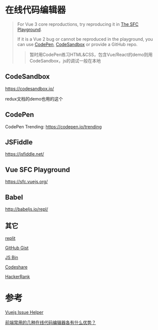 # 在线代码编辑器

> For Vue 3 core reproductions, try reproducing it in [The SFC Playground](https://sfc.vuejs.org/). 
>
> If it is a Vue 2 bug or cannot be reproduced in the playground, you can use [CodePen](https://codepen.io/pen/), [CodeSandbox](https://codesandbox.io/s/vue) or provide a GitHub repo.
>
> > 暂时用CodePen练习HTML&CSS，包含Vue/React的demo则用CodeSandbox，js的调试一般在本地

## CodeSandbox

<https://codesandbox.io/>

redux文档的demo也用的这个

## CodePen

CodePen Trending: <https://codepen.io/trending>

## JSFiddle

<https://jsfiddle.net/>

## Vue SFC Playground

<https://sfc.vuejs.org/>

## Babel

<http://babeljs.io/repl/>

## 其它

[replit](https://replit.com/)

[GitHub Gist](https://gist.github.com/)

[JS Bin](https://jsbin.com)

[Codeshare](https://codeshare.io/)

[HackerRank](https://www.hackerrank.com/)



# 参考

[Vuejs Issue Helper](https://new-issue.vuejs.org/?repo=vuejs/vue#)

[前端常用的几种在线代码编辑器各有什么优势？](https://www.zhihu.com/question/31731104)

